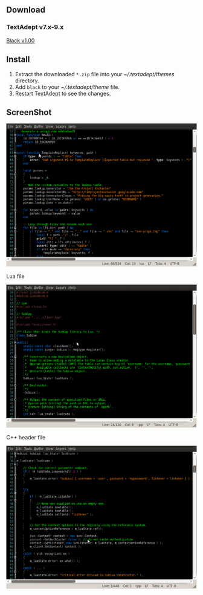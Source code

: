 ## Download

### TextAdept v7.x-9.x

[Black v1.00](BlackTheme/text-adept7-black-theme-v1-00.zip)

## Install

1. Extract the downloaded `*.zip` file into your *~/.textadept/themes*
   directory.
2. Add `black` to your *~/.textadept/theme* file.
3. Restart TextAdept to see the changes.

## ScreenShot

![Lua file](BlackTheme/ta-black-theme-screenshot-lua.png)

Lua file

![C++ header file](BlackTheme/ta-black-theme-screenshot-h.png)

C++ header file

![C++ source file](BlackTheme/ta-black-theme-screenshot-cpp.png)
